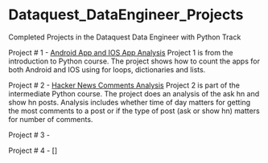 # Dataquest_DataEngineer_Projects
Completed Projects in the Dataquest Data Engineer with Python Track

Project # 1 - [Android App and IOS App Analysis](https://github.com/chrisselig/Dataquest_DataEngineer_Projects/tree/master/1_Android_IOS_App_Project)
Project 1 is from the introduction to Python course. The project shows how to count the apps for both Android and IOS using for loops, dictionaries and lists.

Project # 2 - [Hacker News Comments Analysis](https://github.com/chrisselig/Dataquest_DataEngineer_Projects/tree/master/2_HackerNews)
Project 2 is part of the intermediate Python course. The project does an analysis of the ask hn and show hn posts. Analysis includes whether time of day matters for getting the most comments to a post or if the type of post (ask or show hn) matters for number of comments.

Project # 3 - 

Project # 4 - []

